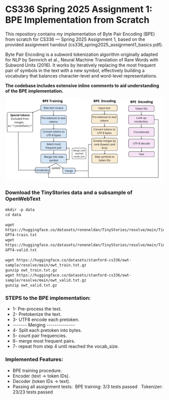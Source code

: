 # CS336 Spring 2025 Assignment 1: BPE Implementation from Scratch

This repository contains my implementation of Byte Pair Encoding (BPE) from scratch for CS336 — Spring 2025 Assignment 1, based on the provided assignment handout (cs336_spring2025_assignment1_basics.pdf).

Byte Pair Encoding is a subword tokenization algorithm originally adapted for NLP by Sennrich et al., Neural Machine Translation of Rare Words with Subword Units (2016). It works by iteratively replacing the most frequent pair of symbols in the text with a new symbol, effectively building a vocabulary that balances character-level and word-level representations.

__The codebase includes extensive inline comments to aid understanding of the BPE implementation.__

![Transformer Architecture](cs336_basics/figure/BPE_figure.jpeg)

### Download the TinyStories data and a subsample of OpenWebText

```
mkdir -p data
cd data

wget https://huggingface.co/datasets/roneneldan/TinyStories/resolve/main/TinyStoriesV2-GPT4-train.txt
wget https://huggingface.co/datasets/roneneldan/TinyStories/resolve/main/TinyStoriesV2-GPT4-valid.txt

wget https://huggingface.co/datasets/stanford-cs336/owt-sample/resolve/main/owt_train.txt.gz
gunzip owt_train.txt.gz
wget https://huggingface.co/datasets/stanford-cs336/owt-sample/resolve/main/owt_valid.txt.gz
gunzip owt_valid.txt.gz
```

### STEPS to the BPE implementation: 

* 1- Pre-process the text.
* 2- Pretokenize the text.
* 3- UTF8 encode each pretoken.
* ------- Merging --------------
* 4- Split each pretoken into bytes.
* 5- count pair frequencies.
* 6- merge most frequent pairs.
* 7- repeat from step 4 until reached the vocab_size.

### Implemented Features:

* BPE training procedure.
* Encoder (text → token IDs).
* Decoder (token IDs → text).
* Passing all assignment tests:
&nbsp;BPE training: 3/3 tests passed
&nbsp; Tokenizer: 23/23 tests passed
